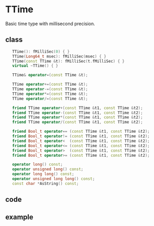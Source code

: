 <!-- TTime.md --- 
;; 
;; Description: 
;; Author: Hongyi Wu(吴鸿毅)
;; Email: wuhongyi@qq.com 
;; Created: 二 9月 13 18:18:45 2016 (+0800)
;; Last-Updated: 二 9月 13 18:20:22 2016 (+0800)
;;           By: Hongyi Wu(吴鸿毅)
;;     Update #: 1
;; URL: http://wuhongyi.github.io -->

# TTime

Basic time type with millisecond precision.

## class

```cpp
   TTime(): fMilliSec(0) { }
   TTime(Long64_t msec): fMilliSec(msec) { }
   TTime(const TTime &t): fMilliSec(t.fMilliSec) { }
   virtual ~TTime() { }

   TTime& operator=(const TTime &t);

   TTime operator+=(const TTime &t);
   TTime operator-=(const TTime &t);
   TTime operator*=(const TTime &t);
   TTime operator/=(const TTime &t);

   friend TTime operator+(const TTime &t1, const TTime &t2);
   friend TTime operator-(const TTime &t1, const TTime &t2);
   friend TTime operator*(const TTime &t1, const TTime &t2);
   friend TTime operator/(const TTime &t1, const TTime &t2);

   friend Bool_t operator== (const TTime &t1, const TTime &t2);
   friend Bool_t operator!= (const TTime &t1, const TTime &t2);
   friend Bool_t operator<  (const TTime &t1, const TTime &t2);
   friend Bool_t operator<= (const TTime &t1, const TTime &t2);
   friend Bool_t operator>  (const TTime &t1, const TTime &t2);
   friend Bool_t operator>= (const TTime &t1, const TTime &t2);

   operator long() const;
   operator unsigned long() const;
   operator long long() const;
   operator unsigned long long() const;
   const char *AsString() const;
```


## code




## example




<!-- TTime.md ends here -->
